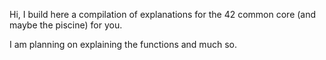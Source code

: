 Hi, I build here a compilation of explanations for the 42 common core (and maybe the piscine) for you.

I am planning on explaining the functions and much so.